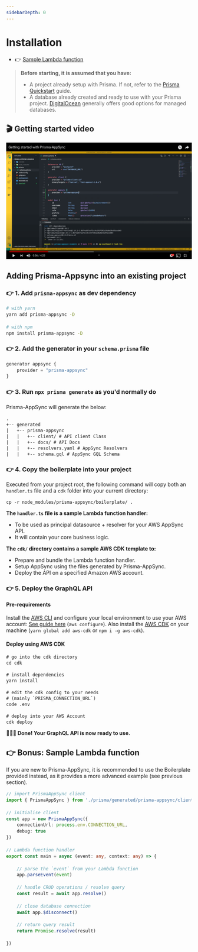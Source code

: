 ```yaml
---
sidebarDepth: 0
---
```


# Installation

- 👉 [Sample Lambda function](#👉-bonus-sample-lambda-function)

> **Before starting, it is assumed that you have:**
> 
> - A project already setup with Prisma. If not, refer to the [Prisma Quickstart](https://www.prisma.io/docs/getting-started/setup-prisma) guide.
> - A database already created and ready to use with your Prisma project. [DigitalOcean](https://m.do.co/c/f1d537044c2b) generally offers good options for managed databases.

## 🎬 Getting started video

[![Getting started video thumbnail](/prisma-appsync-video.png)](http://www.youtube.com/watch?v=v9wIJ02lLG0 "Getting started video")

## Adding Prisma-Appsync into an existing project

### 👉 1. Add `prisma-appsync` as dev dependency

```bash
# with yarn
yarn add prisma-appsync -D

# with npm
npm install prisma-appsync -D
```

### 👉 2. Add the generator in your `schema.prisma` file

```typescript
generator appsync {
    provider = "prisma-appsync"
}
```

### 👉 3. Run `npx prisma generate` as you'd normally do

Prisma-AppSync will generate the below:

```shell
.
+-- generated
|   +-- prisma-appsync
|   |   +-- client/ # API client Class
|   |   +-- docs/ # API Docs
|   |   +-- resolvers.yaml # AppSync Resolvers
|   |   +-- schema.gql # AppSync GQL Schema
```

### 👉 4. Copy the boilerplate into your project

Executed from your project root, the following command will copy both an `handler.ts` file and a `cdk` folder into your current directory:

```shell
cp -r node_modules/prisma-appsync/boilerplate/ .
```

**The `handler.ts` file is a sample Lambda function handler:**

- To be used as principal datasource + resolver for your AWS AppSync API.
- It will contain your core business logic.

**The `cdk/` directory contains a sample AWS CDK template to:**

- Prepare and bundle the Lambda function handler.
- Setup AppSync using the files generated by Prisma-AppSync.
- Deploy the API on a specified Amazon AWS account.

### 👉 5. Deploy the GraphQL API

#### Pre-requirements

Install the [AWS CLI](https://docs.aws.amazon.com/cli/latest/userguide/cli-chap-install.html) and configure your local environment to use your AWS account: [See guide here](https://docs.aws.amazon.com/cdk/latest/guide/cli.html#cli-environment) (`aws configure`). Also install the [AWS CDK](https://github.com/aws/aws-cdk) on your machine (`yarn global add aws-cdk` or `npm i -g aws-cdk`).

#### Deploy using AWS CDK

```shell
# go into the cdk directory
cd cdk

# install dependencies
yarn install

# edit the cdk config to your needs
# (mainly `PRISMA_CONNECTION_URL`)
code .env

# deploy into your AWS Account
cdk deploy
```

**🚀🚀🚀 Done! Your GraphQL API is now ready to use.**

## 👉 Bonus: Sample Lambda function

If you are new to Prisma-AppSync, it is recommended to use the Boilerplate provided instead, as it provides a more advanced example (see previous section).

```typescript
// import PrismaAppSync client
import { PrismaAppSync } from './prisma/generated/prisma-appsync/client'

// initialise client
const app = new PrismaAppSync({
    connectionUrl: process.env.CONNECTION_URL,
    debug: true
})

// Lambda function handler
export const main = async (event: any, context: any) => {

    // parse the `event` from your Lambda function
    app.parseEvent(event)

    // handle CRUD operations / resolve query
    const result = await app.resolve()

    // close database connection
    await app.$disconnect()

    // return query result
    return Promise.resolve(result)

})
```
